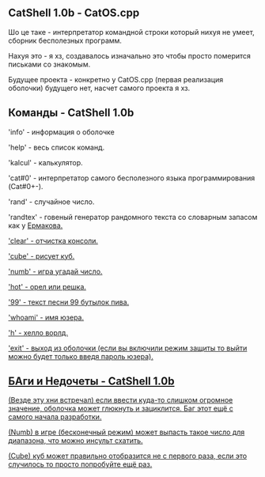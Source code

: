 <h2>CatShell 1.0b - CatOS.cpp</h2>
<p>Шо це таке - интерпретатор командной строки который нихуя не умеет, сборник бесполезных программ.</p>
<p>Нахуя это - я хз, создавалось изначально это чтобы просто померится письками со знакомым.</p>
<p>Будущее проекта - конкретно у CatOS.cpp (первая реализация оболочки) будущего нет, насчет самого проекта я хз.</p>

<h2>Команды - CatShell 1.0b</h2>
<p>'info' - информация о оболочке</p>
<p>'help' - весь список команд.</p>
<p>'kalcul' - калькулятор.</p>
<p>'cat#0' - интерпретатор самого бесполезного языка программирования (Cat#0+-).</p>
<p>'rand' - случайное число.</p>
<p>'randtex' - говеный генератор рандомного текста со словарным запасом как у <a href="https://www.youtube.com/@dan55800">Ермакова.</p>
<p>'clear' - отчистка консоли.</p>
<p>'cube' - рисует куб.</p>
<p>'numb' - игра угадай число.</p>
<p>'hot' - орел или решка.</p>
<p>'99' - текст песни 99 бутылок пива.</p>
<p>'whoami' - имя юзера.</p>
<p>'h' - хелло ворлд.</p>
<p>'exit' - выход из оболочки (если вы включили режим защиты то выйти можно будет только введя пароль юзера).</p>

<h2>БАги и Недочеты - CatShell 1.0b</h2>
<p>(Везде эту хни встречал) если ввести куда-то слишком огромное значение, оболочка может глюкнуть и зациклится. Баг этот ещё с самого начала разработки.</p>
<p>(Numb) в игре (бесконечный режим) может выпасть такое число для диапазона, что можно инсульт схатить.</p>
<p>(Cube) куб может правильно отобразится не с первого раза, если это случилось то просто попробуйте ещё раз.</p>
